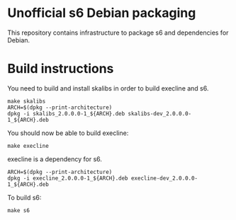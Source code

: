 # Unofficial s6 Debian packaging

This repository contains infrastructure to package s6 and dependencies
for Debian.

# Build instructions

You need to build and install skalibs in order to build execline and s6.

```shell
make skalibs
ARCH=$(dpkg --print-architecture)
dpkg -i skalibs_2.0.0.0-1_${ARCH}.deb skalibs-dev_2.0.0.0-1_${ARCH}.deb
```

You should now be able to build execline:

```shell
make execline
```

execline is a dependency for s6.

```shell
ARCH=$(dpkg --print-architecture)
dpkg -i execline_2.0.0.0-1_${ARCH}.deb execline-dev_2.0.0.0-1_${ARCH}.deb
```

To build s6:

```shell
make s6
```
